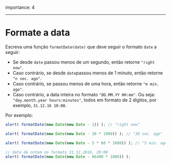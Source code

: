 importance: 4

---

# Formate a data

Escreva uma função `formatDate(date)` que deve seguir o formato `date` a seguir:

- Se desde `date` passou menos de um segundo, então retorne `"right now"`.
- Caso contrário, se desde `date`passou menos de 1 minuto, então retorne `"n sec. ago"`.
- Caso contrário, se passou menos de uma hora, então retorne `"m min. ago"`.
- Caso contrário, a data inteira no formato `"DD.MM.YY HH:mm"`. Ou seja: `"day.month.year hours:minutes"`, todos em formato de 2 dígitos, por exemplo, `31.12.16 10:00`.

Por exemplo:

```js
alert( formatDate(new Date(new Date - 1)) ); // "right now"

alert( formatDate(new Date(new Date - 30 * 1000)) ); // "30 sec. ago"

alert( formatDate(new Date(new Date - 5 * 60 * 1000)) ); // "5 min. ago"

// data de ontem no formato 31.12.2016, 20:00
alert( formatDate(new Date(new Date - 86400 * 1000)) );
```
